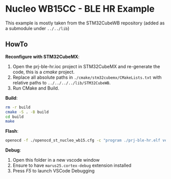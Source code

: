 # Nucleo WB15CC - BLE HR Example

This example is mostly taken from the STM32CubeWB repository (added as a submodule under `../../lib`)

## HowTo

__Reconfigure with STM32CubeMX__:  

1. Open the prj-ble-hr.ioc project in STM32CubeMX and re-generate the code, this is a _cmake_ project.
2. Replace all absolute paths in `./cmake/stm32cubemx/CMakeLists.txt` with relative paths to `../../../../lib/STM32CubeWB`.
3. Run CMake and Build.

__Build__:  

```bash
rm -r build
cmake -S . -B build
cd build
make
```

__Flash__:

```bash
openocd -f ./openocd_st_nucleo_wb15.cfg -c "program ./prj-ble-hr.elf verify reset exit"
```

__Debug__:

1. Open this folder in a new vscode window
2. Ensure to have `marus25.cortex-debug` extension installed
3. Press _F5_ to launch VSCode Debugging
